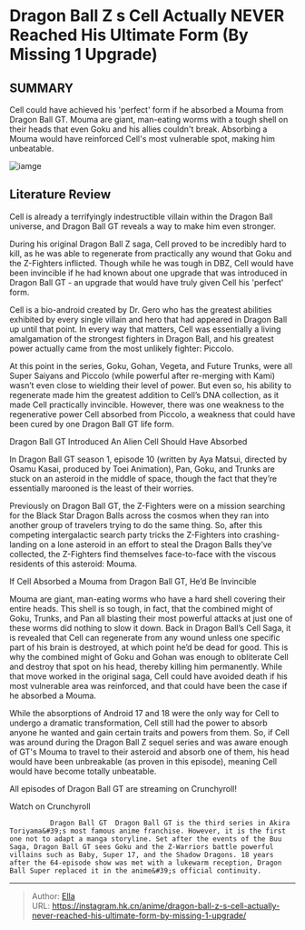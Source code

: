 # Dragon Ball Z s Cell Actually NEVER Reached His Ultimate Form (By Missing 1 Upgrade)


## SUMMARY 



  Cell could have achieved his &#39;perfect&#39; form if he absorbed a Mouma from Dragon Ball GT.   Mouma are giant, man-eating worms with a tough shell on their heads that even Goku and his allies couldn&#39;t break.   Absorbing a Mouma would have reinforced Cell&#39;s most vulnerable spot, making him unbeatable.  

![iamge](https://static1.srcdn.com/wordpress/wp-content/uploads/2022/12/dbgt-perfect-cell.jpg)

## Literature Review

Cell is already a terrifyingly indestructible villain within the Dragon Ball universe, and Dragon Ball GT reveals a way to make him even stronger. 




During his original Dragon Ball Z saga, Cell proved to be incredibly hard to kill, as he was able to regenerate from practically any wound that Goku and the Z-Fighters inflicted. Though while he was tough in DBZ, Cell would have been invincible if he had known about one upgrade that was introduced in Dragon Ball GT - an upgrade that would have truly given Cell his &#39;perfect&#39; form.




Cell is a bio-android created by Dr. Gero who has the greatest abilities exhibited by every single villain and hero that had appeared in Dragon Ball up until that point. In every way that matters, Cell was essentially a living amalgamation of the strongest fighters in Dragon Ball, and his greatest power actually came from the most unlikely fighter: Piccolo.

         

At this point in the series, Goku, Gohan, Vegeta, and Future Trunks, were all Super Saiyans and Piccolo (while powerful after re-merging with Kami) wasn’t even close to wielding their level of power. But even so, his ability to regenerate made him the greatest addition to Cell’s DNA collection, as it made Cell practically invincible. However, there was one weakness to the regenerative power Cell absorbed from Piccolo, a weakness that could have been cured by one Dragon Ball GT life form.





 Dragon Ball GT Introduced An Alien Cell Should Have Absorbed 
          

In Dragon Ball GT season 1, episode 10 (written by Aya Matsui, directed by Osamu Kasai, produced by Toei Animation), Pan, Goku, and Trunks are stuck on an asteroid in the middle of space, though the fact that they’re essentially marooned is the least of their worries.

Previously on Dragon Ball GT, the Z-Fighters were on a mission searching for the Black Star Dragon Balls across the cosmos when they ran into another group of travelers trying to do the same thing. So, after this competing intergalactic search party tricks the Z-Fighters into crashing-landing on a lone asteroid in an effort to steal the Dragon Balls they’ve collected, the Z-Fighters find themselves face-to-face with the viscous residents of this asteroid: Mouma.



 If Cell Absorbed a Mouma from Dragon Ball GT, He’d Be Invincible 
          




Mouma are giant, man-eating worms who have a hard shell covering their entire heads. This shell is so tough, in fact, that the combined might of Goku, Trunks, and Pan all blasting their most powerful attacks at just one of these worms did nothing to slow it down. Back in Dragon Ball’s Cell Saga, it is revealed that Cell can regenerate from any wound unless one specific part of his brain is destroyed, at which point he’d be dead for good. This is why the combined might of Goku and Gohan was enough to obliterate Cell and destroy that spot on his head, thereby killing him permanently. While that move worked in the original saga, Cell could have avoided death if his most vulnerable area was reinforced, and that could have been the case if he absorbed a Mouma.

While the absorptions of Android 17 and 18 were the only way for Cell to undergo a dramatic transformation, Cell still had the power to absorb anyone he wanted and gain certain traits and powers from them. So, if Cell was around during the Dragon Ball Z sequel series and was aware enough of GT&#39;s Mouma to travel to their asteroid and absorb one of them, his head would have been unbreakable (as proven in this episode), meaning Cell would have become totally unbeatable.




All episodes of Dragon Ball GT are streaming on Crunchyroll!

Watch on Crunchyroll

              Dragon Ball GT  Dragon Ball GT is the third series in Akira Toriyama&#39;s most famous anime franchise. However, it is the first one not to adapt a manga storyline. Set after the events of the Buu Saga, Dragon Ball GT sees Goku and the Z-Warriors battle powerful villains such as Baby, Super 17, and the Shadow Dragons. 18 years after the 64-episode show was met with a lukewarm reception, Dragon Ball Super replaced it in the anime&#39;s official continuity.   


---

> Author: [Ella](https://instagram.hk.cn/)  
> URL: https://instagram.hk.cn/anime/dragon-ball-z-s-cell-actually-never-reached-his-ultimate-form-by-missing-1-upgrade/  

